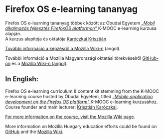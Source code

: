 Firefox OS e-learning tananyag
==============================

Firefox OS e-learning tananyag többek között az Óbudai Egyetem *[„Mobil alkalmazás fejlesztés FirefoxOS platformon” ](https://kmooc.uni-obuda.hu/content/mobil-alkalmaz%C3%A1s-fejleszt%C3%A9s-firefoxos-platformon)* K-MOOC e-learning kurzusa alapján.  
A kurzus alapítója és oktatója [Karóczkai Krisztián](https://hu.linkedin.com/pub/kriszti%C3%A1n-kar%C3%B3czkai/87/470/a18).

[További információ a képzésről a Mozilla Wiki-n](https://wiki.mozilla.org/Firefox_OS/Community/Hungary/Education/Courses/Firefox_OS) (angol).

További információ a Mozilla Magyarországi oktatási törekvéseiről [GitHub-on](https://github.com/MozillaHU/education) és a [Mozilla Wiki-n (angol)](https://wiki.mozilla.org/Firefox_OS/Community/Hungary/Education).

## In English:

Firefox OS e-learning curriculum & content kit stemming from the K-MOOC e-learning course hosted by Óbudai Egyetem, titled *[„Mobile application development on the Firefox OS platform” ](https://kmooc.uni-obuda.hu/content/mobil-alkalmaz%C3%A1s-fejleszt%C3%A9s-firefoxos-platformon)* K-MOOC e-learning kurzusához.  
Course founder and main lecturer: [Krisztián Karóczkai](https://hu.linkedin.com/pub/kriszti%C3%A1n-kar%C3%B3czkai/87/470/a18).

[For more information on the course, visit the Mozilla Wiki page](https://wiki.mozilla.org/Firefox_OS/Community/Hungary/Education/Courses/Firefox_OS).

More information on Mozilla Hungary education efforts could be found on [GitHub](https://github.com/MozillaHU/education) and the [Mozilla Wiki](https://wiki.mozilla.org/Firefox_OS/Community/Hungary/Education).
